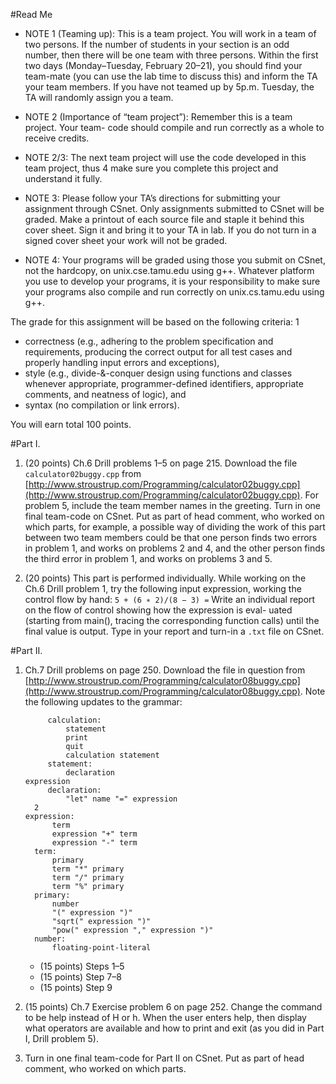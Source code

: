 #Read Me

* NOTE 1 (Teaming up): This is a team project. You will work in a team of two persons. If the number of students in your section is an odd number, then there will be one team with three persons. Within the first two days (Monday–Tuesday, February 20–21), you should find your team-mate (you can use the lab time to discuss this) and inform the TA your team members. If you have not teamed up by 5p.m. Tuesday, the TA will randomly assign you a team.

* NOTE 2 (Importance of “team project”): Remember this is a team project. Your team- code should compile and run correctly as a whole to receive credits.

* NOTE 2/3: The next team project will use the code developed in this team project, thus 4
make sure you complete this project and understand it fully.

* NOTE 3: Please follow your TA’s directions for submitting your assignment through CSnet. Only assignments submitted to CSnet will be graded. Make a printout of each source file and staple it behind this cover sheet. Sign it and bring it to your TA in lab. If you do not turn in a signed cover sheet your work will not be graded.
* NOTE 4: Your programs will be graded using those you submit on CSnet, not the hardcopy, on unix.cse.tamu.edu using g++. Whatever platform you use to develop your programs, it is your responsibility to make sure your programs also compile and run correctly on unix.cs.tamu.edu using g++.

The grade for this assignment will be based on the following criteria: 1

* correctness (e.g., adhering to the problem specification and requirements, producing the correct output for all test cases and properly handling input errors and exceptions),
* style (e.g., divide-&-conquer design using functions and classes whenever appropriate, programmer-defined identifiers, appropriate comments, and neatness of logic), and
* syntax (no compilation or link errors).

You will earn total 100 points.

#Part I.
1. (20 points) Ch.6 Drill problems 1–5 on page 215. Download the file `calculator02buggy.cpp`
from [http://www.stroustrup.com/Programming/calculator02buggy.cpp](http://www.stroustrup.com/Programming/calculator02buggy.cpp).
For problem 5, include the team member names in the greeting.
Turn in one final team-code on CSnet. Put as part of head comment, who worked on which parts, for example, a possible way of dividing the work of this part between two team members could be that one person finds two errors in problem 1, and works on problems 2 and 4, and the other person finds the third error in problem 1, and works on problems 3 and 5.

2. (20 points) This part is performed individually. While working on the Ch.6 Drill problem 1, try the following input expression, working the control flow by hand:
`5 + (6 ∗ 2)/(8 − 3) =`
Write an individual report on the flow of control showing how the expression is eval- uated (starting from main(), tracing the corresponding function calls) until the final value is output. Type in your report and turn-in a `.txt` file on CSnet.

#Part II.
1. Ch.7 Drill problems on page 250. Download the file in question from [http://www.stroustrup.com/Programming/calculator08buggy.cpp](http://www.stroustrup.com/Programming/calculator08buggy.cpp). Note the following updates to the grammar:

	````
	     calculation:
	         statement
	         print
	         quit
	         calculation statement
	     statement:
	         declaration
	expression
	     declaration:
	         "let" name "=" expression
	￼￼2
	expression:
	      term
	      expression "+" term
	      expression "-" term
	  term:
	      primary
	      term "*" primary
	      term "/" primary
	      term "%" primary
	  primary:
	      number
	      "(" expression ")"
	      "sqrt(" expression ")"
	      "pow(" expression "," expression ")"
	  number:
	      floating-point-literal
	````
	* (15 points) Steps 1–5
	* (15 points) Step 7–8
	* (15 points) Step 9

2. (15 points) Ch.7 Exercise problem 6 on page 252. Change the command to be help instead of H or h. When the user enters help, then display what operators are available and how to print and exit (as you did in Part I, Drill problem 5).
3. Turn in one final team-code for Part II on CSnet. Put as part of head comment, who worked on which parts.
